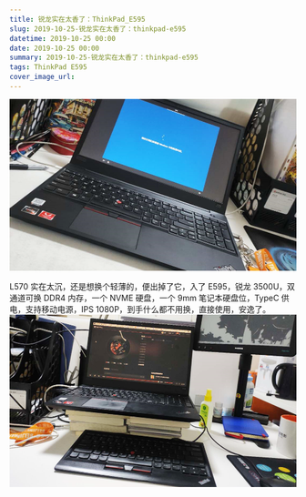 ```yaml
---
title: 锐龙实在太香了：ThinkPad_E595
slug: 2019-10-25-锐龙实在太香了：thinkpad-e595
datetime: 2019-10-25 00:00
date: 2019-10-25 00:00
summary: 2019-10-25-锐龙实在太香了：thinkpad-e595
tags: ThinkPad E595
cover_image_url: 
---
```

![72267-imamqtfoqmo.png](../assets/2020/10/1140670606.png)
<!--more-->
L570 实在太沉，还是想换个轻薄的，便出掉了它，入了 E595，锐龙 3500U，双通道可换 DDR4 内存，一个 NVME 硬盘，一个 9mm 笔记本硬盘位，TypeC 供电，支持移动电源，IPS 1080P，到手什么都不用换，直接使用，安逸了。
![20241-ezvlsczf0la.png](../assets/2020/10/1692190643.png)